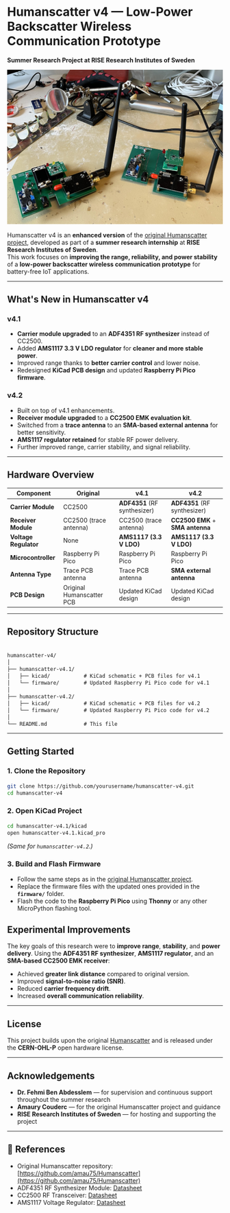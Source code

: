 # Humanscatter v4 — Low-Power Backscatter Wireless Communication Prototype  
**Summer Research Project at RISE Research Institutes of Sweden**  

<p align="center">
  <img src="docs/humanscatterv4.jpg" alt="Humanscatter v4.1 and v4.2 Prototypes" width="600">
</p>

Humanscatter v4 is an **enhanced version** of the [original Humanscatter project](https://github.com/amau75/Humanscatter), developed as part of a **summer research internship** at **RISE Research Institutes of Sweden**.  
This work focuses on **improving the range, reliability, and power stability** of a **low-power backscatter wireless communication prototype** for battery-free IoT applications.

---

## What's New in Humanscatter v4

### **v4.1**
- **Carrier module upgraded** to an **ADF4351 RF synthesizer** instead of CC2500.
- Added **AMS1117 3.3 V LDO regulator** for **cleaner and more stable power**.
- Improved range thanks to **better carrier control** and lower noise.
- Redesigned **KiCad PCB design** and updated **Raspberry Pi Pico firmware**.

### **v4.2**
- Built on top of v4.1 enhancements.
- **Receiver module upgraded** to a **CC2500 EMK evaluation kit**.
- Switched from a **trace antenna** to an **SMA-based external antenna** for better sensitivity.
- **AMS1117 regulator retained** for stable RF power delivery.
- Further improved range, carrier stability, and signal reliability.

---

## Hardware Overview

| Component            | Original                    | v4.1                               | v4.2                                 |
|----------------------|-----------------------------|-------------------------------------|--------------------------------------|
| **Carrier Module**   | CC2500                      | **ADF4351** (RF synthesizer)        | **ADF4351** (RF synthesizer)        |
| **Receiver Module**  | CC2500 (trace antenna)      | CC2500 (trace antenna)             | **CC2500 EMK** + **SMA antenna**    |
| **Voltage Regulator**| None                        | **AMS1117 (3.3 V LDO)**            | **AMS1117 (3.3 V LDO)**            |
| **Microcontroller**  | Raspberry Pi Pico          | Raspberry Pi Pico                  | Raspberry Pi Pico                  |
| **Antenna Type**     | Trace PCB antenna          | Trace PCB antenna                  | **SMA external antenna**           |
| **PCB Design**       | Original Humanscatter PCB  | Updated KiCad design               | Updated KiCad design               |

---

## Repository Structure

```

humanscatter-v4/
│
├── humanscatter-v4.1/
│   ├── kicad/           # KiCad schematic + PCB files for v4.1
│   └── firmware/        # Updated Raspberry Pi Pico code for v4.1
│
├── humanscatter-v4.2/
│   ├── kicad/           # KiCad schematic + PCB files for v4.2
│   └── firmware/        # Updated Raspberry Pi Pico code for v4.2
│
└── README.md            # This file

````

---

## Getting Started

### 1. Clone the Repository
```bash
git clone https://github.com/yourusername/humanscatter-v4.git
cd humanscatter-v4
````

### 2. Open KiCad Project

```bash
cd humanscatter-v4.1/kicad
open humanscatter-v4.1.kicad_pro
```

*(Same for `humanscatter-v4.2`.)*

### 3. Build and Flash Firmware

* Follow the same steps as in the [original Humanscatter project](https://github.com/amau75/Humanscatter).
* Replace the firmware files with the updated ones provided in the **`firmware/`** folder.
* Flash the code to the **Raspberry Pi Pico** using **Thonny** or any other MicroPython flashing tool.

##  Experimental Improvements

The key goals of this research were to **improve range**, **stability**, and **power delivery**.
Using the **ADF4351 RF synthesizer**, **AMS1117 regulator**, and an **SMA-based CC2500 EMK receiver**:

* Achieved **greater link distance** compared to original version.
* Improved **signal-to-noise ratio (SNR)**.
* Reduced **carrier frequency drift**.
* Increased **overall communication reliability**.

---

## License

This project builds upon the original [Humanscatter](https://github.com/amau75/Humanscatter)
and is released under the **CERN-OHL-P** open hardware license.

---

## Acknowledgements

* **Dr. Fehmi Ben Abdesslem** — for supervision and continuous support throughout the summer research
* **Amaury Couderc** — for the original Humanscatter project and guidance
* **RISE Research Institutes of Sweden** — for hosting and supporting the project

---

## 🔗 References

* Original Humanscatter repository: [https://github.com/amau75/Humanscatter](https://github.com/amau75/Humanscatter)
* ADF4351 RF Synthesizer Module: [Datasheet](https://www.analog.com/media/en/technical-documentation/data-sheets/ADF4351.pdf)
* CC2500 RF Transceiver: [Datasheet](https://www.ti.com/product/CC2500)
* AMS1117 Voltage Regulator: [Datasheet](http://www.advanced-monolithic.com/pdf/ds1117.pdf)

```